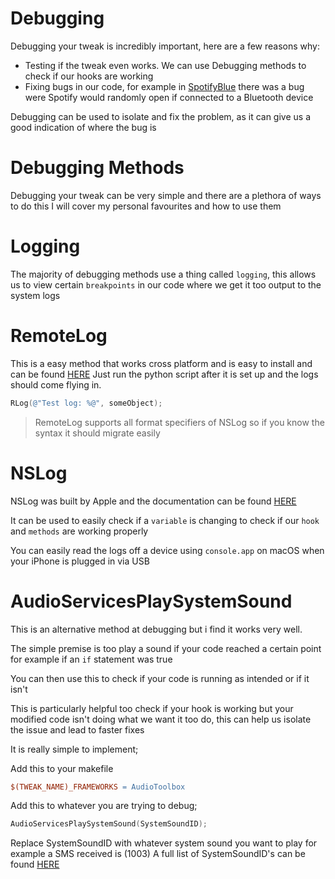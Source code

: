 # Debugging

Debugging your tweak is incredibly important, here are a few reasons why:

- Testing if the tweak even works. We can use Debugging methods to check if our hooks are working
- Fixing bugs in our code, for example in [SpotifyBlue](https://github.com/KodeyThomas/SpotifyBlue) there was a bug were Spotify would randomly open if connected to a Bluetooth device

Debugging can be used to isolate and fix the problem, as it can give us a good indication of where the bug is

# Debugging Methods

Debugging your tweak can be very simple and there are a plethora of ways to do this
I will cover my personal favourites and how to use them

# Logging

The majority of debugging methods use a thing called `logging`, this allows us to view certain `breakpoints` in our code where we get it too output to the system logs

# RemoteLog

This is a easy method that works cross platform and is easy to install and can be found [HERE](https://github.com/Muirey03/RemoteLog)
Just run the python script after it is set up and the logs should come flying in.

```objective-c
RLog(@"Test log: %@", someObject);
```
> RemoteLog supports all format specifiers of NSLog so if you know the syntax it should migrate easily

# NSLog

NSLog was built by Apple and the documentation can be found [HERE](https://developer.apple.com/documentation/foundation/1395275-nslog)

It can be used to easily check if a `variable` is changing to check if our `hook` and `methods` are working
properly

You can easily read the logs off a device using `console.app` on macOS when your iPhone is plugged in via USB

# AudioServicesPlaySystemSound

This is an alternative method at debugging but i find it works very well.

The simple premise is too play a sound if your code reached a certain point for example if an `if` statement was true

You can then use this to check if your code is running as intended or if it isn't

This is particularly helpful too check if your hook is working but your modified code isn't doing what
we want it too do, this can help us isolate the issue and lead to faster fixes

It is really simple to implement;

Add this to your makefile
```makefile
$(TWEAK_NAME)_FRAMEWORKS = AudioToolbox
```

Add this to whatever you are trying to debug;
```objective-c
AudioServicesPlaySystemSound(SystemSoundID);
```

Replace SystemSoundID with whatever system sound you want to play for example a SMS received is (1003)
A full list of SystemSoundID's can be found [HERE](https://github.com/TUNER88/iOSSystemSoundsLibrary)
